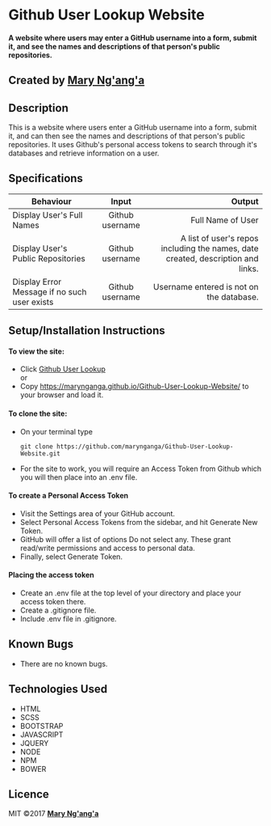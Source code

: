 # Github User Lookup Website

#### A website where users may enter a GitHub username into a form, submit it, and see the names and descriptions of that person's public repositories.

## Created by [Mary Ng'ang'a](https://github.com/marynganga)

## Description
This is a website where users enter a GitHub username into a form, submit it, and can then see the names and descriptions of that person's public repositories.
It uses Github's personal access tokens to search through it's databases and retrieve information on a user. 

## Specifications
| Behaviour | Input | Output |
| ------------- |:-------------:| -----:|
| Display User's Full Names | Github username | Full Name of User |
| Display User's Public Repositories | Github username | A list of user's repos including the names, date created, description and links. |
| Display Error Message if no such user exists | Github username | Username entered is not on the database.| 

## Setup/Installation Instructions
#### To view the site:
* Click [Github User Lookup](https://marynganga.github.io/Github-User-Lookup-Website/) <br/>
  or <br/>
* Copy https://marynganga.github.io/Github-User-Lookup-Website/ to your browser and load it.
#### To clone the site:
* On your terminal type
      
      git clone https://github.com/marynganga/Github-User-Lookup-Website.git

* For the site to work, you will require an Access Token from Github which you will then place into an .env file.
#### To create a Personal Access Token
* Visit the Settings area of your GitHub account.
* Select Personal Access Tokens from the sidebar, and hit Generate New Token.
* GitHub will offer a list of options Do not select any. These grant read/write permissions and access to personal data. 
* Finally, select Generate Token.
#### Placing the access token 
* Create an .env file at the top level of your directory and place your access token there.
* Create a .gitignore file.
* Include .env file in .gitignore.

## Known Bugs
* There are no known bugs.

## Technologies Used
* HTML
* SCSS
* BOOTSTRAP
* JAVASCRIPT
* JQUERY
* NODE
* NPM
* BOWER

## Licence
MIT &copy;2017 **[Mary Ng'ang'a](https://github.com/marynganga)**

